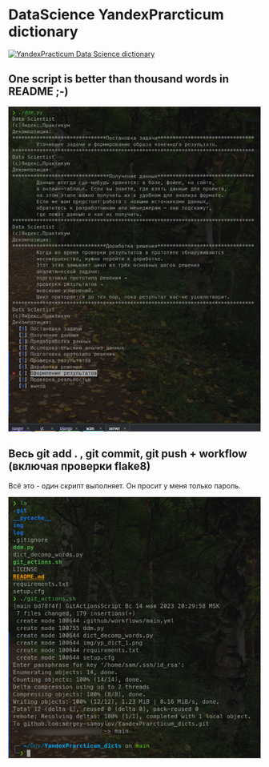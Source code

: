 # DataScience YandexPrarcticum dictionary

[![YandexPracticum Data Science dictionary](https://github.com/sergey-samoylov/YandexPrarcticum_dicts/actions/workflows/main.yml/badge.svg?branch=main)](https://github.com/sergey-samoylov/YandexPrarcticum_dicts/actions/workflows/main.yml)

## One script is better than thousand words in README ;-)

![run dictionary script](https://github.com/sergey-samoylov/YandexPrarcticum_dicts/blob/main/img/yp_dict_1.png)

## Весь git add . , git commit, git push + workflow (включая проверки flake8) 

Всё это - один скрипт выполняет. Он просит у меня только пароль.

![run dictionary script](https://github.com/sergey-samoylov/YandexPrarcticum_dicts/blob/main/img/yp_dict_2.png)
